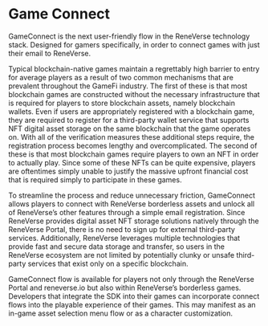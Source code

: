 # Game Connect

GameConnect is the next user-friendly flow in the ReneVerse technology stack. Designed for gamers specifically, in order to connect games with just their email to ReneVerse.

Typical blockchain-native games maintain a regrettably high barrier to entry for average players as a result of two common mechanisms that are prevalent throughout the GameFi industry. The first of these is that most blockchain games are constructed without the necessary infrastructure that is required for players to store blockchain assets, namely blockchain wallets. Even if users are appropriately registered with a blockchain game, they are required to register for a third-party wallet service that supports NFT digital asset storage on the same blockchain that the game operates on. With all of the verification measures these additional steps require, the registration process becomes lengthy and overcomplicated. The second of these is that most blockchain games require players to own an NFT in order to actually play. Since some of these NFTs can be quite expensive, players are oftentimes simply unable to justify the massive upfront financial cost that is required simply to participate in these games.

To streamline the process and reduce unnecessary friction, GameConnect allows players to connect with ReneVerse borderless assets and unlock all of ReneVerse’s other features through a simple email registration. Since ReneVerse provides digital asset NFT storage solutions natively through the ReneVerse Portal, there is no need to sign up for external third-party services. Additionally, ReneVerse leverages multiple technologies that provide fast and secure data storage and transfer, so users in the ReneVerse ecosystem are not limited by potentially clunky or unsafe third-party services that exist only on a specific blockchain.

GameConnect flow is available for players not only through the ReneVerse Portal and reneverse.io but also within ReneVerse’s borderless games. Developers that integrate the SDK into their games can incorporate connect flows into the playable experience of their games. This may manifest as an in-game asset selection menu flow or as a character customization.
